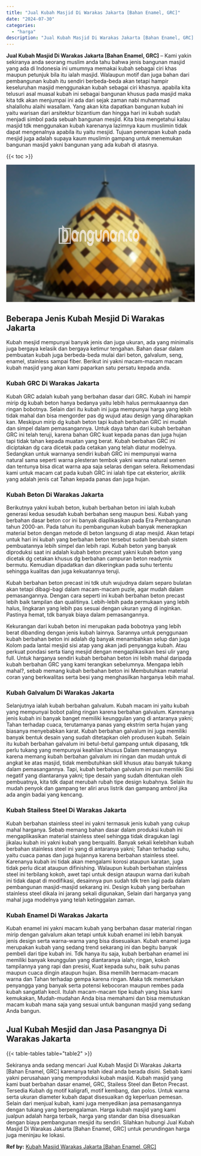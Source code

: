 ```yaml
---
title: "Jual Kubah Masjid Di Warakas Jakarta [Bahan Enamel, GRC]"
date: "2024-07-30"
categories: 
  - "harga"
description: "Jual Kubah Masjid Di Warakas Jakarta [Bahan Enamel, GRC]. Sekiranya anda sedang mencari Jual Kubah Masjid Di Warakas Jakarta [Bahan Enamel, GRC] karenanya..."
---
```


**Jual Kubah Masjid Di Warakas Jakarta \[Bahan Enamel, GRC\]** – Kami yakin sekiranya anda seorang muslim anda tahu bahwa jenis bangunan masjid yang ada di Indonesia ini umumnya memakai kubah sebagai ciri khas maupun petunjuk bila itu ialah masjid. Walaupun motif dan juga bahan dari pembangunan kubah itu sendiri berbeda-beda akan tetapi hampir keseluruhan masjid menggunakan kubah sebagai ciri khasnya. apabila kita telusuri asal muasal kubah ini sebagai bangunan khusus pada masjid maka kita tdk akan menjumpai ini ada dari sejak zaman nabi muhammad shalallohu alaihi wasallam. Yang akan kita dapatkan bangunan kubah ini yaitu warisan dari arsitektur bizantium dan hingga hari ini kubah sudah menjadi simbol pada sebuah bangunan mesjid. Kita bisa mengetahui kalau masjid tdk menggunakan kubah karenanya lazimnya kaum muslimin tidak dapat mengenalnya apabila itu yaitu mesjid. Tujuan penerapan kubah pada mesjid juga adalah supaya kaum muslimin gampang untuk menemukan bangunan masjid yakni bangunan yang ada kubah di atasnya.

{{< toc >}}

![Jual Kubah Masjid Di Warakas Jakarta [Bahan Enamel, GRC]](/images/jual-kubah-masjid-37.png)

## Beberapa Jenis Kubah Mesjid Di Warakas Jakarta

Kubah mesjid mempunyai banyak jenis dan juga ukuran, ada yang minimalis juga bergaya kelasik dan bergaya ketimur tengahan. Bahan dasar dalam pembuatan kubah juga berbeda-beda mulai dari beton, galvalum, seng, enamel, stainless sampai fiber. Berikut ini yakni macam-macam macam kubah masjid yang akan kami paparkan satu persatu kepada anda.

### Kubah GRC Di Warakas Jakarta

Kubah GRC adalah kubah yang berbahan dasar dari GRC. Kubah ini hampir mirip dg kubah beton hanya bedanya yaitu lebih halus permukaannya dan ringan bobotnya. Selain dari itu kubah ini juga mempunyai harga yang lebih tidak mahal dan bisa mengorder pas dg wujud atau design yang diharapkan kan. Meskipun mirip dg kubah beton tapi kubah berbahan GRC ini mudah dan simpel dalam pemasangannya. Untuk daya tahan dari kubah berbahan GRC ini telah teruji, karena bahan GRC kuat kepada panas dan juga hujan tapi tidak tahan kepada muatan yang berat. Kubah berbahan GRC ini diciptakan dg cara dicetak pada cetakan yang telah diatur modelnya. Sedangkan untuk warnanya sendiri kubah GRC ini mempunyai warna natural sama seperti warna plesteran tembok yakni warna natural semen dan tentunya bisa dicat warna apa saja selaras dengan selera. Rekomendasi kami untuk macam cat pada kubah GRC ini ialah tipe cat eksterior, akrilik yang adalah jenis cat Tahan kepada panas dan juga hujan.

### Kubah Beton Di Warakas Jakarta

Berikutnya yakni kubah beton, kubah berbahan beton ini ialah kubah generasi kedua sesudah kubah berbahan seng maupun besi. Kubah yang berbahan dasar beton cor ini banyak diaplikasikan pada Era Pembangunan tahun 2000-an. Pada tahun itu pembangunan kubah banyak menerapkan material beton dengan metode di beton langsung di atap mesjid. Akan tetapi untuk hari ini kubah yang berbahan beton tersebut sudah berubah sistem pembuatannya lebih simpel dan lebih rapi. Kubah beton yang banyak diproduksi saat ini adalah kubah beton precast yakni kubah beton yang dicetak dg cetakan khusus dg berbahan campuran beton readymix bermutu. Kemudian dipadatkan dan dikeringkan pada suhu tertentu sehingga kualitas dan juga kekuatannya teruji.

Kubah berbahan beton precast ini tdk utuh wujudnya dalam separo bulatan akan tetapi dibagi-bagi dalam macam-macam puzle, agar mudah dalam pemasangannya. Dengan cara seperti ini kubah berbahan beton precast lebih baik tampilan dan qualitinya. Lebih-lebih pada permukaan yang lebih halus, lingkaran yang lebih pas sesuai dengan ukuran yang di inginkan. Pastinya hemat, tdk banyak biaya dalam pemasangannya.

Kekurangan dari kubah beton ini merupakan pada bobotnya yang lebih berat dibanding dengan jenis kubah lainnya. Sarannya untuk penggunaan kubah berbahan beton ini adalah dg banyak menambahkan selup dan juga Kolom pada lantai mesjid sisi atap yang akan jadi penyangga kubah. Atau perkuat pondasi serta tiang mesjid dengan mengaplikasikan besi ulir yang full. Untuk harganya sendiri kubah berbahan beton ini lebih mahal daripada kubah berbahan GRC yang kami terangkan sebelumnya. Mengapa lebih mahal?, sebab memang kubah berbahan beton ini Membutuhkan material coran yang berkwalitas serta besi yang menghasilkan harganya lebih mahal.

### Kubah Galvalum Di Warakas Jakarta

Selanjutnya ialah kubah berbahan galvalum. Kubah macam ini yaitu kubah yang mempunyai bobot paling ringan karena berbahan galvalum. Karenanya jenis kubah ini banyak banget memiliki keunggulan yang di antaranya yakni; Tahan terhadap cuaca, terutamanya panas yang ekstrim serta hujan yang biasanya menyebabkan karat. Kubah berbahan galvalum ini juga memiliki banyak bentuk desain yang sudah ditetapkan oleh produsen kubah. Selain itu kubah berbahan galvalum ini betul-betul gampang untuk dipasang, tdk perlu tukang yang mempunyai keahlian khusus Dalam memasangnya karena memang kubah berbahan galvalum ini ringan dan mudah untuk di angkat ke atas masjid, tidak membutuhkan skill khusus atau banyak tukang dalam pemasangannya. Tapi, kubah berbahan galvalum ini pun memiliki Sisi negatif yang diantaranya yakni; tipe desain yang sudah ditentukan oleh pembuatnya, kita tdk dapat merubah rubah tipe design kubahnya. Selain itu mudah penyok dan gampang ter aliri arus listrik dan gampang ambrol jika ada angin badai yang kencang.

### Kubah Stailess Steel Di Warakas Jakarta

Kubah berbahan stainless steel ini yakni termasuk jenis kubah yang cukup mahal harganya. Sebab memang bahan dasar dalam produksi kubah ini mengaplikasikan material stainless steel sehingga tidak diragukan lagi jikalau kubah ini yakni kubah yang berqualiti. Banyak sekali kelebihan kubah berbahan stainless steel ini yang di antaranya yakni; Tahan terhadap suhu, yaitu cuaca panas dan juga hujannya karena berbahan stainless steel. Karenanya kubah ini tidak akan mengalami korosi ataupun karatan, juga tidak perlu dicat ataupun difinishing. Walaupun kubah berbahan stainless steel ini terbilang kokoh, awet tapi untuk design ataupun warna dari kubah ini tidak dapat di modifikasi, desainnya pun sudah tdk tren lagi pada dalam pembangunan masjid-masjid sekarang ini. Design kubah yang berbahan stainless steel dikala ini jarang sekali digunakan, Selain dari harganya yang mahal juga modelnya yang telah ketinggalan zaman.

### Kubah Enamel Di Warakas Jakarta

Kubah enamel ini yakni macam kubah yang berbahan dasar material ringan mirip dengan galvalum akan tetapi untuk kubah enamel ini lebih banyak jenis design serta warna-warna yang bisa disesuaikan. Kubah enamel juga merupakan kubah yang sedang trend sekarang ini dan begitu banyak pembeli dari tipe kubah ini. Tdk hanya itu saja, kubah berbahan enamel ini memiliki banyak keunggulan yang diantaranya ialah; ringan, kokoh tampilannya yang rapi dan presisi, Kuat kepada suhu, baik suhu panas maupun cuaca dingin ataupun hujan. Bisa memilih bermacam-macam warna dan Tahan terhadap gempa karena ringan. Maka tdk memerlukan penyangga yang banyak serta potensi kebocoran maupun rembes pada kubah sangatlah kecil. Itulah macam-macam tipe kubah yang bisa kami kemukakan, Mudah-mudahan Anda bisa memahami dan bisa memutuskan macam kubah mana saja yang sesuai untuk bangunan masjid yang sedang Anda bangun.

## Jual Kubah Mesjid dan Jasa Pasangnya Di Warakas Jakarta

{{< table-tables table="table2" >}}

Sekiranya anda sedang mencari Jual Kubah Masjid Di Warakas Jakarta \[Bahan Enamel, GRC\] karenanya telah ideal anda berada disini. Sebab kami yakni perusahaan yang memproduksi kubah masjid. Kubah masjid yang kami buat berbahan dasar enamel, GRC, Stailess Steel dan Beton Precast. Tersedia Kubah dg motif kaligrafi, motif kembang, dan polos. Untuk warna serta ukuran diameter kubah dapat disesuaikan dg keperluan pemesan. Selain dari menjual kubah, kami juga menyedikan jasa pemasangannya dengan tukang yang berpengalaman. Harga kubah masjid yang kami jualpun adalah harga terbaik, harga yang standar dan bisa disesuaikan dengan biaya pembangunan mesjid itu sendiri. Silahkan hubungi Jual Kubah Masjid Di Warakas Jakarta \[Bahan Enamel, GRC\] untuk perundingan harga juga meninjau ke lokasi.

**Ref by:** [Kubah Masjid Warakas Jakarta [Bahan Enamel, GRC]](https://id.wikipedia.org/wiki/Kubah)
